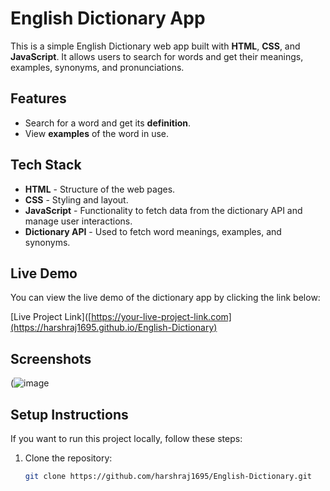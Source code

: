 # English Dictionary App

This is a simple English Dictionary web app built with **HTML**, **CSS**, and **JavaScript**. It allows users to search for words and get their meanings, examples, synonyms, and pronunciations.

## Features

- Search for a word and get its **definition**.
- View **examples** of the word in use.


## Tech Stack

- **HTML** - Structure of the web pages.
- **CSS** - Styling and layout.
- **JavaScript** - Functionality to fetch data from the dictionary API and manage user interactions.
- **Dictionary API** - Used to fetch word meanings, examples, and synonyms.

## Live Demo

You can view the live demo of the dictionary app by clicking the link below:

[Live Project Link]([https://your-live-project-link.com](https://harshraj1695.github.io/English-Dictionary)



## Screenshots

(![image](https://github.com/user-attachments/assets/d6ddf714-116b-4631-a185-be325f94251e)


## Setup Instructions

If you want to run this project locally, follow these steps:

1. Clone the repository:

   ```bash
   git clone https://github.com/harshraj1695/English-Dictionary.git
